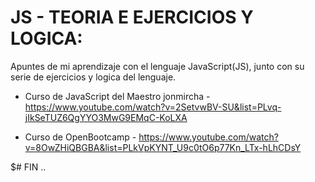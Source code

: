# JS - TEORIA E EJERCICIOS Y LOGICA:

Apuntes de mi aprendizaje con el lenguaje JavaScript(JS), junto con su serie de ejercicios y logica del lenguaje.

- Curso de JavaScript del Maestro jonmircha - https://www.youtube.com/watch?v=2SetvwBV-SU&list=PLvq-jIkSeTUZ6QgYYO3MwG9EMqC-KoLXA

- Curso de OpenBootcamp - https://www.youtube.com/watch?v=8OwZHiQBGBA&list=PLkVpKYNT_U9c0tO6p77Kn_LTx-hLhCDsY

$# FIN ..
